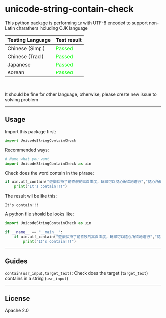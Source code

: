 # unicode-string-contain-check
This python package is performing `in` with UTF-8 encoded to support non-Latin charathers including CJK language


|**Testing Language**|**Test result**|
|---|---|
|Chinese (Simp.)|<span style="color: lime">Passed</span>|
|Chinese (Trad.)|<span style="color: lime">Passed</span>|
|Japanese|<span style="color: lime">Passed</span>|
|Korean|<span style="color: lime">Passed</span>|

<br>

It should be fine for other language, otherwise, please create new issue to solving problem

<hr>

## Usage
Import this package first:
```python
import UnicodeStringContainCheck
```
Recommended ways:
```python
# Name what you want
import UnicodeStringContainCheck as uin
```
Check does the word contain in the phrase:
```python
if uin.utf_contain("遊戲保持了前作般的高自由度，玩家可以隨心所欲地進行","隨心所欲"):
    print("It's contain!!!")
```
The result wil be like this:
```
It's contain!!!
```
A python file should be looks like:
```python
import UnicodeStringContainCheck as uin

if __name__ == "__main__":
    if uin.utf_contain("遊戲保持了前作般的高自由度，玩家可以隨心所欲地進行","隨心所欲"):
        print("It's contain!!!")
```

<hr>

## Guides
`contain(usr_input,target_text)`: Check does the target (`target_text`) contains in a string (`usr_input`)

<hr>

## License

Apache 2.0
